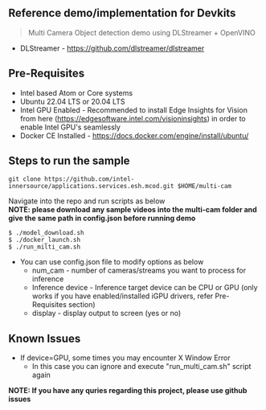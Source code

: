 ## Reference demo/implementation for Devkits
> Multi Camera Object detection demo using DLStreamer + OpenVINO
   - DLStreamer - https://github.com/dlstreamer/dlstreamer

## Pre-Requisites 
 - Intel based Atom or Core systems
 - Ubuntu 22.04 LTS or 20.04 LTS
 - Intel GPU Enabled - Recommended to install Edge Insights for Vision from here (https://edgesoftware.intel.com/visioninsights) in order to enable Intel GPU's seamlessly
 - Docker CE Installed - https://docs.docker.com/engine/install/ubuntu/
  
## Steps to run the sample
```
git clone https://github.com/intel-innersource/applications.services.esh.mcod.git $HOME/multi-cam
```
Navigate into the repo and run scripts as below   
__NOTE: please download any sample videos into the multi-cam folder and give the same path in config.json before running demo__
  
```shell
$ ./model_download.sh
$ ./docker_launch.sh
$ ./run_milti_cam.sh
```
- You can use config.json file to modify options as below
   - num_cam - number of cameras/streams you want to process for inference
   - Inference device - Inference target device can be CPU or GPU (only works if you have enabled/installed iGPU drivers, refer Pre-Requisites section)
   - display - display output to screen (yes or no)

## Known Issues
- If device=GPU, some times you may encounter X Window Error
   - In this case you can ignore and execute "run_multi_cam.sh" script again

__NOTE: If you have any quries regarding this project, please use github issues__


